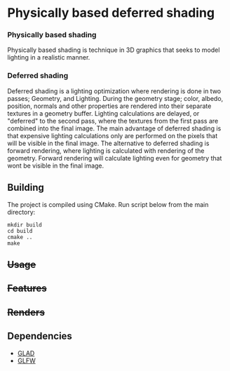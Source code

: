 # Physically based deferred shading
### Physically based shading
Physically based shading is technique in 3D graphics that seeks to model lighting in a realistic manner.

### Deferred shading
Deferred shading is a lighting optimization where rendering is done in two passes; Geometry, and Lighting.
During the geometry stage; color, albedo, position, normals and other properties are rendered into their separate textures in a geometry buffer.
Lighting calculations are delayed, or "deferred" to the second pass, where the textures from the first pass are combined into the final image.
The main advantage of deferred shading is that expensive lighting calculations only are performed on the pixels that will be visible in the final image. The alternative to deferred shading is forward rendering, where lighting is calculated with rendering of the geometry. Forward rendering will calculate lighting even for geometry that wont be visible in the final image.

## Building
The project is compiled using CMake.
Run script below from the main directory:

    mkdir build 
    cd build 
    cmake .. 
    make	
## ~~Usage~~
## ~~Features~~
## ~~Renders~~

## Dependencies

 - [GLAD](https://github.com/Dav1dde/glad)
 - [GLFW](https://github.com/glfw/glfw)
 

